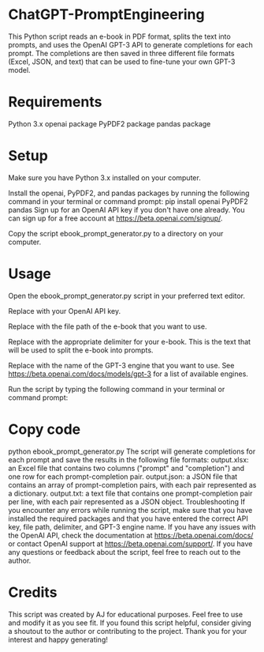# ChatGPT-PromptEngineering
This Python script reads an e-book in PDF format, splits the text into prompts, and uses the OpenAI GPT-3 API to generate completions for each prompt. The completions are then saved in three different file formats (Excel, JSON, and text) that can be used to fine-tune your own GPT-3 model.  

# Requirements
Python 3.x
openai package
PyPDF2 package
pandas package

# Setup
Make sure you have Python 3.x installed on your computer.

Install the openai, PyPDF2, and pandas packages by running the following command in your terminal or command prompt:
pip install openai PyPDF2 pandas
Sign up for an OpenAI API key if you don't have one already. You can sign up for a free account at https://beta.openai.com/signup/.

Copy the script ebook_prompt_generator.py to a directory on your computer.

# Usage
Open the ebook_prompt_generator.py script in your preferred text editor.

Replace <insert API key here> with your OpenAI API key.

Replace <insert file path here> with the file path of the e-book that you want to use.

Replace <insert delimiter here> with the appropriate delimiter for your e-book. This is the text that will be used to split the e-book into prompts.

Replace <insert GPT-3 engine here> with the name of the GPT-3 engine that you want to use. See https://beta.openai.com/docs/models/gpt-3 for a list of available engines.

Run the script by typing the following command in your terminal or command prompt:

# Copy code
python ebook_prompt_generator.py
The script will generate completions for each prompt and save the results in the following file formats:
output.xlsx: an Excel file that contains two columns ("prompt" and "completion") and one row for each prompt-completion pair.
output.json: a JSON file that contains an array of prompt-completion pairs, with each pair represented as a dictionary.
output.txt: a text file that contains one prompt-completion pair per line, with each pair represented as a JSON object.
Troubleshooting
If you encounter any errors while running the script, make sure that you have installed the required packages and that you have entered the correct API key, file path, delimiter, and GPT-3 engine name.
If you have any issues with the OpenAI API, check the documentation at https://beta.openai.com/docs/ or contact OpenAI support at https://beta.openai.com/support/.
If you have any questions or feedback about the script, feel free to reach out to the author.

# Credits
This script was created by AJ for educational purposes. Feel free to use and modify it as you see fit. If you found this script helpful, consider giving a shoutout to the author or contributing to the project. Thank you for your interest and happy generating!
